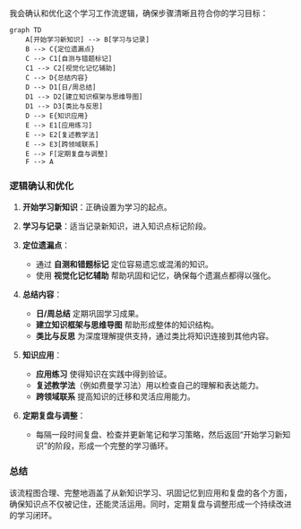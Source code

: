 我会确认和优化这个学习工作流逻辑，确保步骤清晰且符合你的学习目标：

```mermaid
graph TD
    A[开始学习新知识] --> B[学习与记录]
    B --> C{定位遗漏点}
    C --> C1[自测与错题标记]
    C1 --> C2[视觉化记忆辅助]
    C --> D{总结内容}
    D --> D1[日/周总结]
    D1 --> D2[建立知识框架与思维导图]
    D1 --> D3[类比与反思]
    D --> E{知识应用}
    E --> E1[应用练习]
    E --> E2[复述教学法]
    E --> E3[跨领域联系]
    E --> F[定期复盘与调整]
    F --> A
```

### 逻辑确认和优化

1. **开始学习新知识**：正确设置为学习的起点。

2. **学习与记录**：适当记录新知识，进入知识点标记阶段。

3. **定位遗漏点**：
   - 通过 **自测和错题标记** 定位容易遗忘或混淆的知识。
   - 使用 **视觉化记忆辅助** 帮助巩固和记忆，确保每个遗漏点都得以强化。

4. **总结内容**：
   - **日/周总结** 定期巩固学习成果。
   - **建立知识框架与思维导图** 帮助形成整体的知识结构。
   - **类比与反思** 为深度理解提供支持，通过类比将知识连接到其他内容。

5. **知识应用**：
   - **应用练习** 使得知识在实践中得到验证。
   - **复述教学法**（例如费曼学习法）用以检查自己的理解和表达能力。
   - **跨领域联系** 提高知识的迁移和灵活应用能力。

6. **定期复盘与调整**：
   - 每隔一段时间复盘、检查并更新笔记和学习策略，然后返回“开始学习新知识”的阶段，形成一个完整的学习循环。

### 总结

该流程图合理、完整地涵盖了从新知识学习、巩固记忆到应用和复盘的各个方面，确保知识点不仅被记住，还能灵活运用。同时，定期复盘与调整形成一个持续改进的学习闭环。